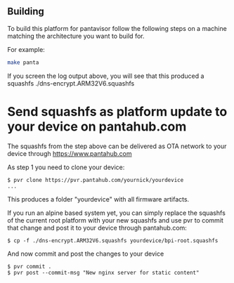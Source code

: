 ## Building

To build this platform for pantavisor follow the following steps on a machine matching
the architecture you want to build for.

For example:

```bash
make panta
```

If you screen the log output above, you will see that this produced a squashfs ./dns-encrypt.ARM32V6.squashfs

# Send squashfs as platform update to your device on pantahub.com

The squashfs from the step above can be delivered as OTA network to your device through https://www.pantahub.com

As step 1 you need to clone your device:

```
$ pvr clone https://pvr.pantahub.com/yournick/yourdevice
...

```

This produces a folder "yourdevice" with all firmware artifacts.

If you run an alpine based system yet, you can simply replace the
squashfs of the current root platform with your new squashfs and
use pvr to commit that change and post it to your device through pantahub.com:

```
$ cp -f ./dns-encrypt.ARM32V6.squashfs yourdevice/bpi-root.squashfs
```

And now commit and post the changes to your device

```
$ pvr commit .
$ pvr post --commit-msg "New nginx server for static content"
```

